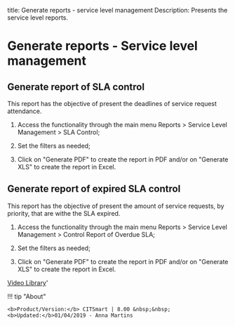 title: Generate reports - service level management
Description: Presents the service level reports.
# Generate reports - Service level management

Generate report of SLA control
----------------------------------

This report has the objective of present the deadlines of service request
attendance.

1.  Access the functionality through the main menu Reports \> Service Level
    Management \> SLA Control;

2.  Set the filters as needed;

3.  Click on "Generate PDF" to create the report in PDF and/or on "Generate XLS"
    to create the report in Excel.

Generate report of expired SLA control
------------------------------------------

This report has the objective of present the amount of service requests, by
priority, that are withe the SLA expired.

1.  Access the functionality through the main menu Reports \> Service Level
    Management \> Control Report of Overdue SLA;

2.  Set the filters as needed;

3.  Click on "Generate PDF" to create the report in PDF and/or on "Generate XLS"
    to create the report in Excel.


<i class='fa fa-youtube-play  fa-2x' style='color:#97ce17;vertical-align: middle;'> </i> [Video Library](https://www.youtube.com/playlist?list=PLB5qK2uzf2RMDKjZH8augISpB17EQqrrc)'

!!! tip "About"

    <b>Product/Version:</b> CITSmart | 8.00 &nbsp;&nbsp;
    <b>Updated:</b>01/04/2019 - Anna Martins
